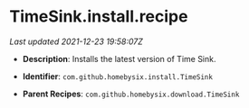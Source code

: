 # TimeSink.install.recipe

_Last updated 2021-12-23 19:58:07Z_

- **Description**: Installs the latest version of Time Sink.

- **Identifier**: `com.github.homebysix.install.TimeSink`

- **Parent Recipes**: `com.github.homebysix.download.TimeSink`